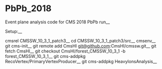# PbPb_2018
Event plane analysis code for CMS 2018 PbPb run__

Setup:__

cmsrel CMSSW_10_3_1_patch3__
cd CMSSW_10_3_1_patch3/src__
cmsenv__
git cms-init__
git remote add CmsHI git@github.com:CmsHI/cmssw.git__
git fetch CmsHI__
git checkout CmsHI/forest_CMSSW_10_3_1 -b forest_CMSSW_10_3_1__
git cms-addpkg RecoVertex/PrimaryVertexProducer__
git cms-addpkg HeavyIonsAnalysis__
